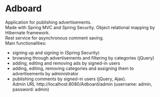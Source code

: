 
# Adboard

Application for publishing advertisements.  
Made with Spring MVC and Spring Security. Object relational mapping by Hibernate framework.  
Rest service for asynchronous comment saving.   
Main functionalities:
- signing up and signing in (Spring Security)
- browsing through advertisements and filtering by categories (jQuery)
- adding, editing and removing ads by signed-in users
- adding, editing, removing categories and assigning them to advertisements by administrator
- publishing comments by signed-in users (jQuery, Ajax).  
Admin URL http://localhost:8080/Adboard/admin (username: admin, password: admin)



